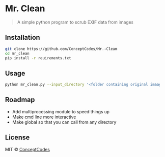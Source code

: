 # Mr. Clean 

> A simple python program to scrub EXIF data from images

## Installation

```sh
git clone https://github.com/ConceptCodes/Mr.-Clean
cd mr_clean
pip install -r reuirements.txt
```

## Usage

```sh
python mr_clean.py --input_directory '<folder containing original imaages' --output_directory '<folder where you want clean images>'
```

## Roadmap

- Add multiprocessing module to speed things up
- Make cmd line more interactive
- Make global so that you can call from any directory

## License

MIT © [ConceptCodes](https://conceptcodes.dev)
